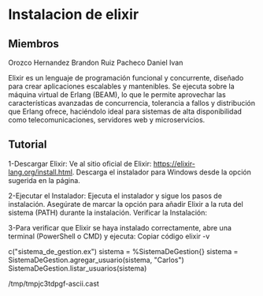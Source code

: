 # Instalacion de elixir

## Miembros
Orozco Hernandez Brandon 
Ruiz Pacheco Daniel Ivan


Elixir es un lenguaje de programación funcional y concurrente, diseñado para crear aplicaciones escalables y mantenibles. Se ejecuta sobre la máquina virtual de Erlang (BEAM), lo que le permite aprovechar las características avanzadas de concurrencia, tolerancia a fallos y distribución que Erlang ofrece, haciéndolo ideal para sistemas de alta disponibilidad como telecomunicaciones, servidores web y microservicios.

## Tutorial 
1-Descargar Elixir:
Ve al sitio oficial de Elixir: https://elixir-lang.org/install.html.
Descarga el instalador para Windows desde la opción sugerida en la página.

2-Ejecutar el Instalador:
Ejecuta el instalador y sigue los pasos de instalación. Asegúrate de marcar la opción para añadir Elixir a la ruta del sistema (PATH) durante la instalación.
Verificar la Instalación:

3-Para verificar que Elixir se haya instalado correctamente, abre una terminal (PowerShell o CMD) y ejecuta:
Copiar código
elixir -v

c("sistema_de_gestion.ex")
sistema = %SistemaDeGestion{}
sistema = SistemaDeGestion.agregar_usuario(sistema, "Carlos")
SistemaDeGestion.listar_usuarios(sistema)

/tmp/tmpjc3tdpgf-ascii.cast
